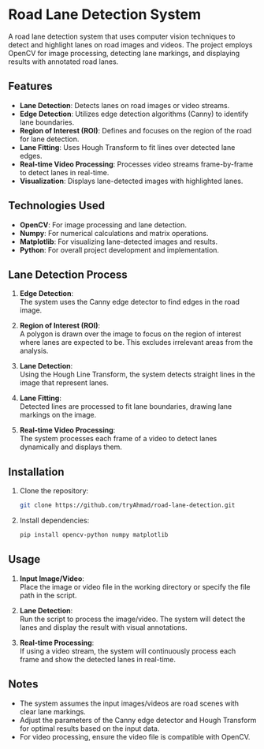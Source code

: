 # Road Lane Detection System

A road lane detection system that uses computer vision techniques to detect and highlight lanes on road images and videos. The project employs OpenCV for image processing, detecting lane markings, and displaying results with annotated road lanes.

## Features

- **Lane Detection**: Detects lanes on road images or video streams.
- **Edge Detection**: Utilizes edge detection algorithms (Canny) to identify lane boundaries.
- **Region of Interest (ROI)**: Defines and focuses on the region of the road for lane detection.
- **Lane Fitting**: Uses Hough Transform to fit lines over detected lane edges.
- **Real-time Video Processing**: Processes video streams frame-by-frame to detect lanes in real-time.
- **Visualization**: Displays lane-detected images with highlighted lanes.

## Technologies Used

- **OpenCV**: For image processing and lane detection.
- **Numpy**: For numerical calculations and matrix operations.
- **Matplotlib**: For visualizing lane-detected images and results.
- **Python**: For overall project development and implementation.

## Lane Detection Process

1. **Edge Detection**:  
   The system uses the Canny edge detector to find edges in the road image.

2. **Region of Interest (ROI)**:  
   A polygon is drawn over the image to focus on the region of interest where lanes are expected to be. This excludes irrelevant areas from the analysis.

3. **Lane Detection**:  
   Using the Hough Line Transform, the system detects straight lines in the image that represent lanes.

4. **Lane Fitting**:  
   Detected lines are processed to fit lane boundaries, drawing lane markings on the image.

5. **Real-time Video Processing**:  
   The system processes each frame of a video to detect lanes dynamically and displays them.

## Installation

1. Clone the repository:
   ```bash
   git clone https://github.com/tryAhmad/road-lane-detection.git
   ```

2. Install dependencies:
   ```bash
   pip install opencv-python numpy matplotlib
   ```
   

## Usage

1. **Input Image/Video**:  
   Place the image or video file in the working directory or specify the file path in the script.

2. **Lane Detection**:  
   Run the script to process the image/video. The system will detect the lanes and display the result with visual annotations.

3. **Real-time Processing**:  
   If using a video stream, the system will continuously process each frame and show the detected lanes in real-time.

## Notes

- The system assumes the input images/videos are road scenes with clear lane markings.
- Adjust the parameters of the Canny edge detector and Hough Transform for optimal results based on the input data.
- For video processing, ensure the video file is compatible with OpenCV.
